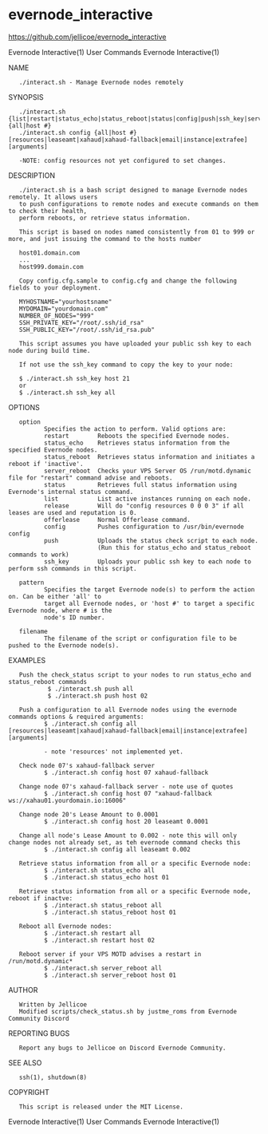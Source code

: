 # evernode_interactive

https://github.com/jellicoe/evernode_interactive

Evernode Interactive(1)                     User Commands                     Evernode Interactive(1)

NAME

       ./interact.sh - Manage Evernode nodes remotely

SYNOPSIS

       ./interact.sh {list|restart|status_echo|status_reboot|status|config|push|ssh_key|server_reboot|apt_upgrade|release|offerlease} {all|host #}
       ./interact.sh config {all|host #} [resources|leaseamt|xahaud|xahaud-fallback|email|instance|extrafee] [arguments]

       -NOTE: config resources not yet configured to set changes.

DESCRIPTION

       ./interact.sh is a bash script designed to manage Evernode nodes remotely. It allows users
       to push configurations to remote nodes and execute commands on them to check their health,
       perform reboots, or retrieve status information.

       This script is based on nodes named consistently from 01 to 999 or more, and just issuing the command to the hosts number

       host01.domain.com
       ...
       host999.domain.com

       Copy config.cfg.sample to config.cfg and change the following fields to your deployment.

       MYHOSTNAME="yourhostsname"
       MYDOMAIN="yourdomain.com"
       NUMBER_OF_NODES="999"
       SSH_PRIVATE_KEY="/root/.ssh/id_rsa"
       SSH_PUBLIC_KEY="/root/.ssh/id_rsa.pub"

       This script assumes you have uploaded your public ssh key to each node during build time. 
       
       If not use the ssh_key command to copy the key to your node:

       $ ./interact.sh ssh_key host 21
       or
       $ ./interact.sh ssh_key all


OPTIONS

       option
              Specifies the action to perform. Valid options are:
              restart        Reboots the specified Evernode nodes.
              status_echo    Retrieves status information from the specified Evernode nodes.
              status_reboot  Retrieves status information and initiates a reboot if 'inactive'.
              server_reboot  Checks your VPS Server OS /run/motd.dynamic file for "restart" command advise and reboots.
              status         Retrieves full status information using Evernode's internal status command.
              list           List active instances running on each node.
              release        Will do "config resources 0 0 0 3" if all leases are used and reputation is 0.
              offerlease     Normal Offerlease command.
              config         Pushes configuration to /usr/bin/evernode config
              push           Uploads the status check script to each node. 
                             (Run this for status_echo and status_reboot commands to work)
              ssh_key        Uploads your public ssh key to each node to perform ssh commands in this script.

       pattern
              Specifies the target Evernode node(s) to perform the action on. Can be either 'all' to
              target all Evernode nodes, or 'host #' to target a specific Evernode node, where # is the
              node's ID number.

       filename
              The filename of the script or configuration file to be pushed to the Evernode node(s).

EXAMPLES

       Push the check_status script to your nodes to run status_echo and status_reboot commands
               $ ./interact.sh push all
               $ ./interact.sh push host 02

       Push a configuration to all Evernode nodes using the evernode commands options & required arguments:
              $ ./interact.sh config all [resources|leaseamt|xahaud|xahaud-fallback|email|instance|extrafee] [arguments]

              - note 'resources' not implemented yet.

       Check node 07's xahaud-fallback server
              $ ./interact.sh config host 07 xahaud-fallback

       Change node 07's xahaud-fallback server - note use of quotes 
              $ ./interact.sh config host 07 "xahaud-fallback ws://xahau01.yourdomain.io:16006"

       Change node 20's Lease Amount to 0.0001
              $ ./interact.sh config host 20 leaseamt 0.0001

       Change all node's Lease Amount to 0.002 - note this will only change nodes not already set, as teh evernode command checks this
              $ ./interact.sh config all leaseamt 0.002

       Retrieve status information from all or a specific Evernode node:
              $ ./interact.sh status_echo all
              $ ./interact.sh status_echo host 01

       Retrieve status information from all or a specific Evernode node, reboot if inactve:
              $ ./interact.sh status_reboot all
              $ ./interact.sh status_reboot host 01

       Reboot all Evernode nodes:
              $ ./interact.sh restart all
              $ ./interact.sh restart host 02 

       Reboot server if your VPS MOTD advises a restart in /run/motd.dynamic*
              $ ./interact.sh server_reboot all
              $ ./interact.sh server_reboot host 01


AUTHOR

       Written by Jellicoe
       Modified scripts/check_status.sh by justme_roms from Evernode Community Discord

REPORTING BUGS

       Report any bugs to Jellicoe on Discord Evernode Community.

SEE ALSO

       ssh(1), shutdown(8)

COPYRIGHT

       This script is released under the MIT License.

Evernode Interactive(1)                     User Commands                     Evernode Interactive(1)
